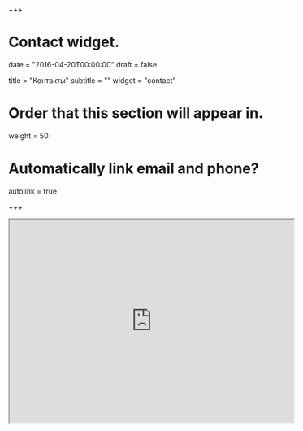 +++
# Contact widget.

date = "2016-04-20T00:00:00"
draft = false

title = "Контакты"
subtitle = ""
widget = "contact"

# Order that this section will appear in.
weight = 50

# Automatically link email and phone?
autolink = true

+++

<iframe src="https://yandex.ru/map-widget/v1/-/CBBVANtrcB" width="560" height="400" frameborder="1" allowfullscreen="true"></iframe>